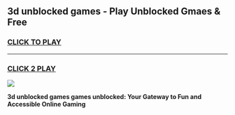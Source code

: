 
## 3d unblocked games - Play Unblocked Gmaes & Free
<h3>
<a href="https://news.freeplayer.one?title=3d_unblocked_games&ref=16F">CLICK TO PLAY</a></h3>
<hr>

<h3>
<a href="https://news.freeplayer.one?title=3d_unblocked_games&ref=16F">CLICK 2 PLAY</a>
  
</h3>

<a href="https://news.freeplayer.one?title=3d_unblocked_games&ref=16F/"><img src="https://clearcache.store/games.png"></a>


**3d unblocked games games unblocked: Your Gateway to Fun and Accessible Online Gaming**
